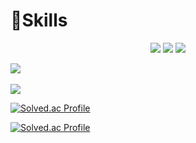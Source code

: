 # 💪Skills
<p align="center">
<img src="https://img.shields.io/badge/Html5-#E34F26?style=flat-square&logo=html5&logoColor=white" />
<img src="https://img.shields.io/badge/React-41BADB?style=flat-square&logo=react&logoColor=white" />
<img src="https://img.shields.io/badge/JavaScript-#F7DF1E?style=flat-square&logo=javascript&logoColor=white"/>
</p>

<img src="https://github-readme-stats.vercel.app/api/top-langs/?username=gkqkehs7&layout=compact"><br><br>
<img src="https://github-readme-stats.vercel.app/api?username=gkqkehs7&show_icons=true">

[![Solved.ac Profile](http://mazassumnida.wtf/api/v2/generate_badge?boj=gkqkehs7)](https://solved.ac/gkqkehs7/)

[![Solved.ac Profile](http://mazassumnida.wtf/api/v2/generate_badge?boj=gkqkehs7)](https://solved.ac/gkqkehs7)
